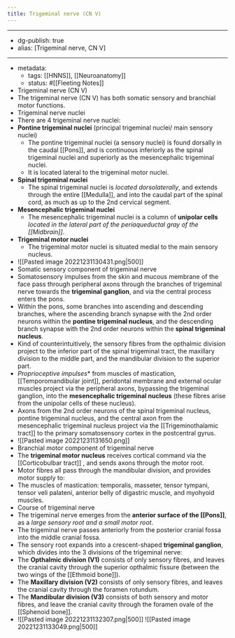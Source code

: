 ```yaml
---
title: Trigeminal nerve (CN V)
---
```


- --
- dg-publish: true
- alias: [Trigeminal nerve, CN V]
- --
- metadata:
	- tags: [[HNNS]], [[Neuroanatomy]]
	- status: #[[Fleeting Notes]]
- Trigeminal nerve (CN V)
- The trigeminal nerve (CN V) has both somatic sensory and branchial motor functions.
- Trigeminal nerve nuclei
- There are 4 trigeminal nerve nuclei:
- **Pontine trigeminal nuclei** (principal trigeminal nuclei/ main sensory nuclei)
	- The pontine trigeminal nuclei (a sensory nuclei) is found dorsally in the caudal [[Pons]], and is continuous inferiorly as the spinal trigeminal nuclei and superiorly as the mesencephalic trigeminal nuclei.
	- It is located lateral to the trigeminal motor nuclei.
- **Spinal trigeminal nuclei**
	- The spinal trigeminal nuclei is *located dorsolaterally*, and extends through the entire [[Medulla]], and into the caudal part of the spinal cord, as much as up to the 2nd cervical segment.
- **Mesencephalic trigeminal nuclei**
	- The mesencephalic trigeminal nuclei is a column of **unipolar cells** *located in the lateral part of the periaqueductal gray of the [[Midbrain]]*.
- **Trigeminal motor nuclei**
	- The trigeminal motor nuclei is situated medial to the main sensory nucleus.
- ![[Pasted image 20221231130431.png|500]]
- Somatic sensory component of trigeminal nerve
- Somatosensory impulses from the skin and mucous membrane of the face pass through peripheral axons through the branches of trigeminal nerve towards the **trigeminal ganglion**, and via the central process enters the pons.
- Within the pons, some branches into ascending and descending branches, where the ascending branch synapse with the 2nd order neurons within the **pontine trigeminal nucleus**, and the descending branch synapse with the 2nd order neurons within the **spinal trigeminal nucleus**.
- Kind of counterintuitively, the sensory fibres from the opthalmic division project to the inferior part of the spinal trigeminal tract, the maxillary division to the middle part, and the mandibular division to the superior part.
- *Proprioceptive impulses** from muscles of mastication, [[Temporomandibular joint]], peridontal membrane and external ocular muscles project via the peripheral axons, bypassing the trigeminal ganglion, into the **mesencephalic trigeminal nucleus** (these fibres arise from the unipolar cells of these nucleus).
- Axons from the 2nd order neurons of the spinal trigeminal nucleus, pontine trigeminal nucleus, and the central axon from the mesencephalic trigeminal nucleus project via the [[Trigeminothalamic tract]] to the primary somatosensory cortex in the postcentral gyrus.
- ![[Pasted image 20221231131650.png]]
- Branchial motor component of trigeminal nerve
- The **trigeminal motor nucleus** receives cortical command via the [[Corticobulbar tract]] , and sends axons through the motor root.
- Motor fibres all pass through the mandibular division, and provides motor supply to:
- The muscles of mastication: temporalis, masseter, tensor tympani, tensor veli palateni, anterior belly of digastric muscle, and myohyoid muscles.
- Course of trigeminal nerve
- The trigeminal nerve emerges from the **anterior surface of the [[Pons]]**, as a *large sensory root and a small motor root*.
- The trigeminal nerve passes anteriorly from the posterior cranial fossa into the middle cranial fossa.
- The sensory root expands into a crescent-shaped **trigeminal ganglion**, which divides into the 3 divisions of the trigeminal nerve:
- The **Opthalmic division (V1)** consists of only sensory fibres, and leaves the cranial cavity through the superior opthalmic fissure (between the two wings of the [[Ethmoid bone]]).
- The **Maxillary division (V2)** consists of only sensory fibres, and leaves the cranial cavity through the foramen rotundum.
- The **Mandibular division (V3)** consists of both sensory and motor fibres, and leave the cranial cavity through the foramen ovale of the [[Sphenoid bone]].
- ![[Pasted image 20221231132307.png|500]] ![[Pasted image 20221231133049.png|500]]